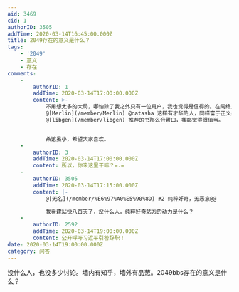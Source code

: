 ```yaml
---
aid: 3469
cid: 1
authorID: 3505
addTime: 2020-03-14T16:45:00.000Z
title: 2049存在的意义是什么？
tags:
    - '2049'
    - 意义
    - 存在
comments:
    -
        authorID: 1
        addTime: 2020-03-14T17:00:00.000Z
        content: >-
            不用想太多的大局，哪怕除了我之外只有一位用户，我也觉得是值得的。在网络上（其实现实中也是）相识的每一个人都只能陪伴你一程，就我自己来说，能在这里认识
            @[Merlin](/member/Merlin) @natasha 这样有才华的人，同样富于正义感的理想主义者电子先生，能看到
            @[libgen](/member/libgen) 推荐的书那么合胃口，我都觉得很值当。


            茶馆虽小，希望大家喜欢。
    -
        authorID: 3
        addTime: 2020-03-14T17:00:00.000Z
        content: 所以，你来这里干嘛？=.=
    -
        authorID: 3505
        addTime: 2020-03-14T17:15:00.000Z
        content: |-
            @[无名](/member/%E6%97%A0%E5%90%8D) #2 纯粹好奇，无恶意@@

            我看建站快八百天了，没什么人，纯粹好奇站方的动力是什么？
    -
        authorID: 2592
        addTime: 2020-03-14T19:00:00.000Z
        content: 公开呼吁习近平引咎辞职！
date: 2020-03-14T19:00:00.000Z
category: 问答
---
```


没什么人，也没多少讨论。墙内有知乎，墙外有品葱。2049bbs存在的意义是什么？
